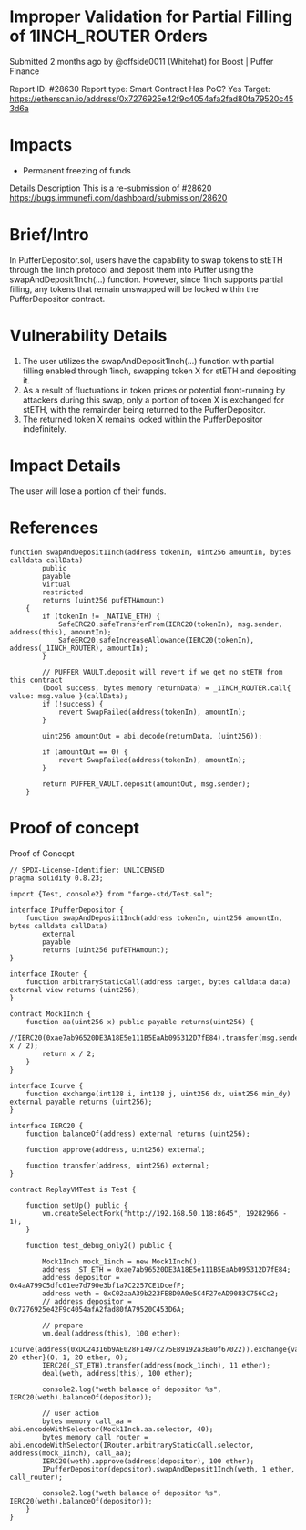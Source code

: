 # Improper Validation for Partial Filling of 1INCH_ROUTER Orders
Submitted 2 months ago by @offside0011 (Whitehat) for Boost | Puffer Finance

Report ID: #28630
Report type: Smart Contract
Has PoC? Yes
Target: https://etherscan.io/address/0x7276925e42f9c4054afa2fad80fa79520c453d6a

# Impacts
- Permanent freezing of funds

Details
Description
This is a re-submission of #28620 https://bugs.immunefi.com/dashboard/submission/28620

# Brief/Intro
In PufferDepositor.sol, users have the capability to swap tokens to stETH through the 1inch protocol and deposit them into Puffer using the swapAndDeposit1Inch(...) function. However, since 1inch supports partial filling, any tokens that remain unswapped will be locked within the PufferDepositor contract.

# Vulnerability Details

1. The user utilizes the swapAndDeposit1Inch(...) function with partial filling enabled through 1inch, swapping token X for stETH and depositing it.
2. As a result of fluctuations in token prices or potential front-running by attackers during this swap, only a portion of token X is exchanged for stETH, with the remainder being returned to the PufferDepositor.
3. The returned token X remains locked within the PufferDepositor indefinitely.

# Impact Details
The user will lose a portion of their funds.

# References
```
function swapAndDeposit1Inch(address tokenIn, uint256 amountIn, bytes calldata callData)
        public
        payable
        virtual
        restricted
        returns (uint256 pufETHAmount)
    {
        if (tokenIn != _NATIVE_ETH) {
            SafeERC20.safeTransferFrom(IERC20(tokenIn), msg.sender, address(this), amountIn);
            SafeERC20.safeIncreaseAllowance(IERC20(tokenIn), address(_1INCH_ROUTER), amountIn);
        }

        // PUFFER_VAULT.deposit will revert if we get no stETH from this contract
        (bool success, bytes memory returnData) = _1INCH_ROUTER.call{ value: msg.value }(callData);
        if (!success) {
            revert SwapFailed(address(tokenIn), amountIn);
        }

        uint256 amountOut = abi.decode(returnData, (uint256));

        if (amountOut == 0) {
            revert SwapFailed(address(tokenIn), amountIn);
        }

        return PUFFER_VAULT.deposit(amountOut, msg.sender);
    }
```

# Proof of concept
Proof of Concept

```
// SPDX-License-Identifier: UNLICENSED
pragma solidity 0.8.23;

import {Test, console2} from "forge-std/Test.sol";

interface IPufferDepositor {
    function swapAndDeposit1Inch(address tokenIn, uint256 amountIn, bytes calldata callData)
        external
        payable
        returns (uint256 pufETHAmount);
}

interface IRouter {
    function arbitraryStaticCall(address target, bytes calldata data) external view returns (uint256);
}

contract Mock1Inch {
    function aa(uint256 x) public payable returns(uint256) {
        //IERC20(0xae7ab96520DE3A18E5e111B5EaAb095312D7fE84).transfer(msg.sender, x / 2);
        return x / 2;
    }
}

interface Icurve {
    function exchange(int128 i, int128 j, uint256 dx, uint256 min_dy) external payable returns (uint256);
}

interface IERC20 {
    function balanceOf(address) external returns (uint256);

    function approve(address, uint256) external;

    function transfer(address, uint256) external;
}

contract ReplayVMTest is Test {

    function setUp() public {
        vm.createSelectFork("http://192.168.50.118:8645", 19282966 - 1);
    }

    function test_debug_only2() public {

        Mock1Inch mock_1inch = new Mock1Inch();
        address _ST_ETH = 0xae7ab96520DE3A18E5e111B5EaAb095312D7fE84;
        address depositor = 0x4aA799C5dfc01ee7d790e3bf1a7C2257CE1DcefF;
        address weth = 0xC02aaA39b223FE8D0A0e5C4F27eAD9083C756Cc2;
        // address depositor = 0x7276925e42F9c4054afA2fad80fA79520C453D6A;

        // prepare
        vm.deal(address(this), 100 ether);
        Icurve(address(0xDC24316b9AE028F1497c275EB9192a3Ea0f67022)).exchange{value: 20 ether}(0, 1, 20 ether, 0);
        IERC20(_ST_ETH).transfer(address(mock_1inch), 11 ether);
        deal(weth, address(this), 100 ether);

        console2.log("weth balance of depositor %s", IERC20(weth).balanceOf(depositor));

        // user action
        bytes memory call_aa = abi.encodeWithSelector(Mock1Inch.aa.selector, 40);
        bytes memory call_router = abi.encodeWithSelector(IRouter.arbitraryStaticCall.selector, address(mock_1inch), call_aa);
        IERC20(weth).approve(address(depositor), 100 ether);
        IPufferDepositor(depositor).swapAndDeposit1Inch(weth, 1 ether, call_router);

        console2.log("weth balance of depositor %s", IERC20(weth).balanceOf(depositor));
    }
}
```
